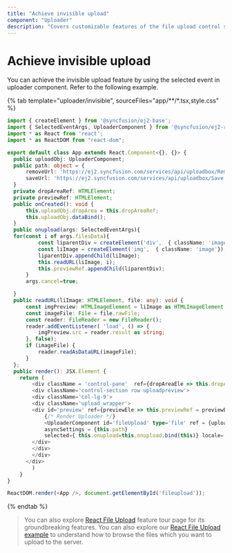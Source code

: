```yaml
---
title: "Achieve invisible upload"
component: "Uploader"
description: "Covers customizable features of the file upload control such as a preview image, invisible upload, progress bar, sort the file list and more."
---
```


# Achieve invisible upload

You can achieve the invisible upload feature by using the selected event in uploader component. Refer to the following example.

{% tab template="uploader/invisible", sourceFiles="app/**/*.tsx,style.css" %}

```typescript
import { createElement } from '@syncfusion/ej2-base';
import { SelectedEventArgs, UploaderComponent } from '@syncfusion/ej2-react-inputs';
import * as React from 'react';
import * as ReactDOM from "react-dom";

export default class App extends React.Component<{}, {}> {
  public uploadObj: UploaderComponent;
  public path: object = {
      removeUrl: 'https://ej2.syncfusion.com/services/api/uploadbox/Remove',
      saveUrl: 'https://ej2.syncfusion.com/services/api/uploadbox/Save'
  }
  private dropAreaRef: HTMLElement;
  private previewRef: HTMLElement;
  public onCreated(): void {
      this.uploadObj.dropArea = this.dropAreaRef;
      this.uploadObj.dataBind();
  }
  public onupload(args: SelectedEventArgs){
  for(const i of args.filesData){
          const liparentDiv = createElement('div',  { className: 'image-list'});
          const liImage = createElement('img',  { className: 'image'});
          liparentDiv.appendChild(liImage);
          this.readURL(liImage, i);
          this.previewRef.appendChild(liparentDiv);
      }
      args.cancel=true;

  }
  public readURL(liImage: HTMLElement, file: any): void {
      const imgPreview: HTMLImageElement = liImage as HTMLImageElement;
      const imageFile: File = file.rawFile;
      const reader: FileReader = new FileReader();
      reader.addEventListener( 'load', () => {
          imgPreview.src = reader.result as string;
      }, false);
      if (imageFile) {
          reader.readAsDataURL(imageFile);
      }
  };
  public render(): JSX.Element {
    return (
        <div className = 'control-pane'  ref={dropAreaEle => this.dropAreaRef = dropAreaEle!}>
        <div className='control-section row uploadpreview'>
        <div className='col-lg-9'>
        <div className='upload_wrapper'>
        <div id='preview' ref={previewEle => this.previewRef = previewEle!}/>
            {/* Render Uploader */}
            <UploaderComponent id='fileUpload' type='file' ref = {upload => {this.uploadObj = upload !}}
            asyncSettings = {this.path}
            selected={ this.onupload=this.onupload.bind(this)} locale= {'en-US'} allowedExtensions= '.png, .jpg, .jpeg' created={this.onCreated = this.onCreated.bind(this)} />
        </div>
        </div>
        </div>
      </div>
        )
    }
}

ReactDOM.render(<App />, document.getElementById('fileupload'));
```

{% endtab %}

>You can also explore [React File Upload](https://www.syncfusion.com/react-ui-components/react-file-upload) feature tour page for its groundbreaking features. You can also explore our [React File Upload example](https://ej2.syncfusion.com/react/demos/#/material/uploader/default) to understand how to browse the files which you want to upload to the server.
